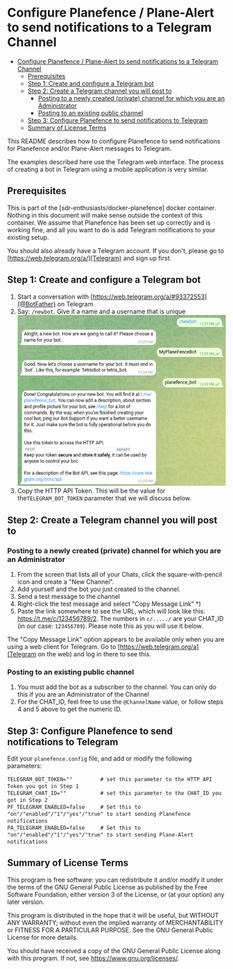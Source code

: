 # Configure Planefence / Plane-Alert to send notifications to a Telegram Channel

- [Configure Planefence / Plane-Alert to send notifications to a Telegram Channel](#configure-planefence--plane-alert-to-send-notifications-to-a-telegram-channel)
  - [Prerequisites](#prerequisites)
  - [Step 1: Create and configure a Telegram bot](#step-1-create-and-configure-a-telegram-bot)
  - [Step 2: Create a Telegram channel you will post to](#step-2-create-a-telegram-channel-you-will-post-to)
    - [Posting to a newly created (private) channel for which you are an Administrator](#posting-to-a-newly-created-private-channel-for-which-you-are-an-administrator)
    - [Posting to an existing public channel](#posting-to-an-existing-public-channel)
  - [Step 3: Configure Planefence to send notifications to Telegram](#step-3-configure-planefence-to-send-notifications-to-telegram)
  - [Summary of License Terms](#summary-of-license-terms)

This README describes how to configure Planefence to send notifications for Planefence and/or Plane-Alert messages to Telegram.

The examples described here use the Telegram web interface. The process of creating a bot in Telegram using a mobile application is very similar.

## Prerequisites

This is part of the [sdr-enthusiasts/docker-planefence] docker container. Nothing in this document will make sense outside the context of this container. We assume that Planefence has been set up correctly and is working fine, and all you want to do is add Telegram notifications to your existing setup.

You should also already have a Telegram account. If you don't, please go to [https://web.telegram.org/a/](Telegram) and sign up first.

## Step 1: Create and configure a Telegram bot

1. Start a conversation with [https://web.telegram.org/a/#93372553](@BotFather) on Telegram
2. Say: `/newbot`. Give it a name and a username that is unique
![Create a bot](.img/telegram-new-bot.png)
3. Copy the HTTP API Token. This will be the value for the`TELEGRAM_BOT_TOKEN` parameter that we will discuss below.

## Step 2: Create a Telegram channel you will post to

### Posting to a newly created (private) channel for which you are an Administrator

1. From the screen that lists all of your Chats, click the square-with-pencil icon and create a "New Channel".
2. Add yourself and the bot you just created to the channel.
3. Send a test message to the channel
4. Right-click the test message and select "Copy Message Link" *)
5. Paste the link somewhere to see the URL, which will look like this: <https://t.me/c/123456789/2>. The numbers in `c/...../` are your CHAT_ID (in our case: `123456789`). Please note this as you  will use it below.

The "Copy Message Link" option appears to be available only when you are using a web client for Telegram. Go to [https://web.telegram.org/a](Telegram on the web) and log in there to see this.

### Posting to an existing public channel

1. You must add the bot as a subscriber to the channel. You can only do this if you are an Administrator of the Channel
2. For the CHAT_ID, feel free to use the `@ChannelName` value, or follow steps 4 and 5 above to get the numeric ID.

## Step 3: Configure Planefence to send notifications to Telegram

Edit your `planefence.config` file, and add or modify the following parameters:

```config
TELEGRAM_BOT_TOKEN=""         # set this parameter to the HTTP API Token you got in Step 1
TELEGRAM_CHAT_ID=""           # set this parameter to the CHAT_ID you got in Step 2
PF_TELEGRAM_ENABLED=false     # Set this to "on"/"enabled"/"1"/"yes"/"true" to start sending Planefence notifications
PA_TELEGRAM_ENABLED=false     # Set this to "on"/"enabled"/"1"/"yes"/"true" to start sending Plane-Alert notifications
```

## Summary of License Terms

This program is free software: you can redistribute it and/or modify
it under the terms of the GNU General Public License as published by
the Free Software Foundation, either version 3 of the License, or
(at your option) any later version.

This program is distributed in the hope that it will be useful,
but WITHOUT ANY WARRANTY; without even the implied warranty of
MERCHANTABILITY or FITNESS FOR A PARTICULAR PURPOSE.  See the
GNU General Public License for more details.

You should have received a copy of the GNU General Public License
along with this program.  If not, see <https://www.gnu.org/licenses/>.
